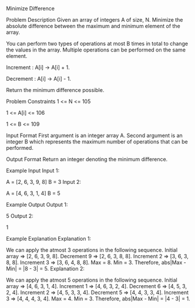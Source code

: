 Minimize Difference

Problem Description
Given an array of integers A of size, N. Minimize the absolute difference between the maximum and minimum element of the array.

You can perform two types of operations at most B times in total to change the values in the array.
Multiple operations can be performed on the same element.

Increment : A[i] -> A[i] + 1.

Decrement : A[i] -> A[i] - 1.

Return the minimum difference possible.



Problem Constraints
1 <= N <= 105

1 <= A[i] <= 106

1 <= B <= 109



Input Format
First argument is an integer array A.
Second argument is an integer B which represents the maximum number of operations that can be performed.



Output Format
Return an integer denoting the minimum difference.



Example Input
Input 1:

 A = [2, 6, 3, 9, 8]
 B = 3
Input 2:

 A = [4, 6, 3, 1, 4]
 B = 5


Example Output
Output 1:

 5
Output 2:

 1


Example Explanation
Explanation 1:

 We can apply the atmost 3 operations in the following sequence.
 Initial array => [2, 6, 3, 9, 8].
   Decrement 9 => [2, 6, 3, 8, 8].
   Increment 2 => [3, 6, 3, 8, 8].
   Increment 3 => [3, 6, 4, 8, 8].
 Max = 8. Min = 3.
 Therefore, abs|Max - Min| = |8 - 3| = 5.
Explanation 2:

 We can apply the atmost 5 operations in the following sequence.
 Initial array => [4, 6, 3, 1, 4].
   Increment 1 => [4, 6, 3, 2, 4].
   Decrement 6 => [4, 5, 3, 2, 4].
   Increment 2 => [4, 5, 3, 3, 4].
   Decrement 5 => [4, 4, 3, 3, 4].
   Increment 3 => [4, 4, 4, 3, 4].
 Max = 4. Min = 3.
 Therefore, abs|Max - Min| = |4 - 3| = 1.
